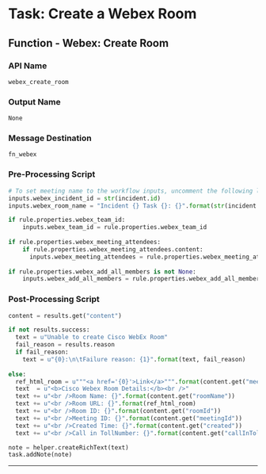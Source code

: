 <!--
    DO NOT MANUALLY EDIT THIS FILE
    THIS FILE IS AUTOMATICALLY GENERATED WITH resilient-sdk codegen
-->

# Task: Create a Webex Room

## Function - Webex: Create Room

### API Name
`webex_create_room`

### Output Name
`None`

### Message Destination
`fn_webex`

### Pre-Processing Script
```python
# To set meeting name to the workflow inputs, uncomment the following lines
inputs.webex_incident_id = str(incident.id)
inputs.webex_room_name = "Incident {} Task {}: {}".format(str(incident.id),  str(task.id), incident.name) if rule.properties.webex_room_name is None else rule.properties.webex_room_name

if rule.properties.webex_team_id:
    inputs.webex_team_id = rule.properties.webex_team_id
    
if rule.properties.webex_meeting_attendees:
    if rule.properties.webex_meeting_attendees.content:
      inputs.webex_meeting_attendees = rule.properties.webex_meeting_attendees.content
    
if rule.properties.webex_add_all_members is not None:
    inputs.webex_add_all_members = rule.properties.webex_add_all_members
```

### Post-Processing Script
```python
content = results.get("content")

if not results.success:
  text = u"Unable to create Cisco WebEx Room"
  fail_reason = results.reason
  if fail_reason:
    text = u"{0}:\n\tFailure reason: {1}".format(text, fail_reason)
    
else:
  ref_html_room = u"""<a href='{0}'>Link</a>""".format(content.get("meetingLink"))
  text  = u"<b>Cisco Webex Room Details:</b><br />"
  text += u"<br />Room Name: {}".format(content.get("roomName"))
  text += u"<br />Room URL: {}".format(ref_html_room)
  text += u"<br />Room ID: {}".format(content.get("roomId"))
  text += u"<br />Meeting ID: {}".format(content.get("meetingId"))
  text += u"<br />Created Time: {}".format(content.get("created"))
  text += u"<br />Call in TollNumber: {}".format(content.get("callInTollNumber"))

note = helper.createRichText(text)
task.addNote(note)

```

---

